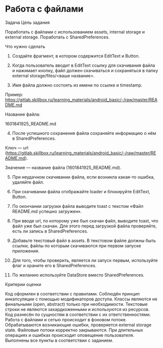 # Работа с файлами

Задача
Цель задания

Поработать с файлами с использованием assets, internal storage и external storage.
Поработать с SharedPreferences.
 

Что нужно сделать

1. Создайте фрагмент, в котором содержится EditText и Button.

2. Когда пользователь вводит в EditText ссылку для скачивания файла и нажимает кнопку, файл должен скачиваться и сохраняться в папку external storage/files/<ваше название>.

3. Имя файла должно состоять из имени по ссылке и timestamp. 

Пример: https://gitlab.skillbox.ru/learning_materials/android_basic/-/raw/master/README.md

Название файла:

1601841925_README.md

4. После успешного сохранения файла сохраняйте информацию о нём в SharedPreferences. 

Ключ — url (https://gitlab.skillbox.ru/learning_materials/android_basic/-/raw/master/README.md).

Значение — название файла (1601841925_README.md).

5. При неудачном скачивании файла, если возникла какая-то ошибка, удаляйте файл.

6. При скачивании файла отображайте loader и блокируйте EditText, Button.

7. По окончании загрузки файла выводите toast с текстом «Файл README.md успешно загружен». 

8. При вводе url, по которому уже был скачан файл, выводите toast, что файл уже был скачан. Для этого перед загрузкой файла проверяйте, есть ли запись в SharedPreferences.

9. Добавьте текстовый файл в assets. В текстовом файле должны быть ссылки, файлы по которым скачиваются при первом запуске приложения. 

10. Для того, чтобы проверить, является ли запуск первым, используйте флаг и храните его в SharedPreferences.

11. По желанию используйте DataStore вместо SharedPreferences.

 

Критерии оценки

Код оформлен в соответствии с правилами.
Соблюдён принцип инкапсуляции с помощью модификаторов доступа.
Классы являются не финальными (open, abstract) только при необходимости.
Текстовые строки не являются захардкоженными и используются из ресурсов.
Код разнесён по сущностям в соответствии с их ответственностями.
Работа с файлами и сетью происходит в фоновом потоке.
Обрабатываются возникающие ошибки, проверяется external storage state.
Файловые потоки корректно закрываются.
При длительных операциях и ошибках происходит оповещение пользователя.
Выполнены все пункты в соответствии с заданием.